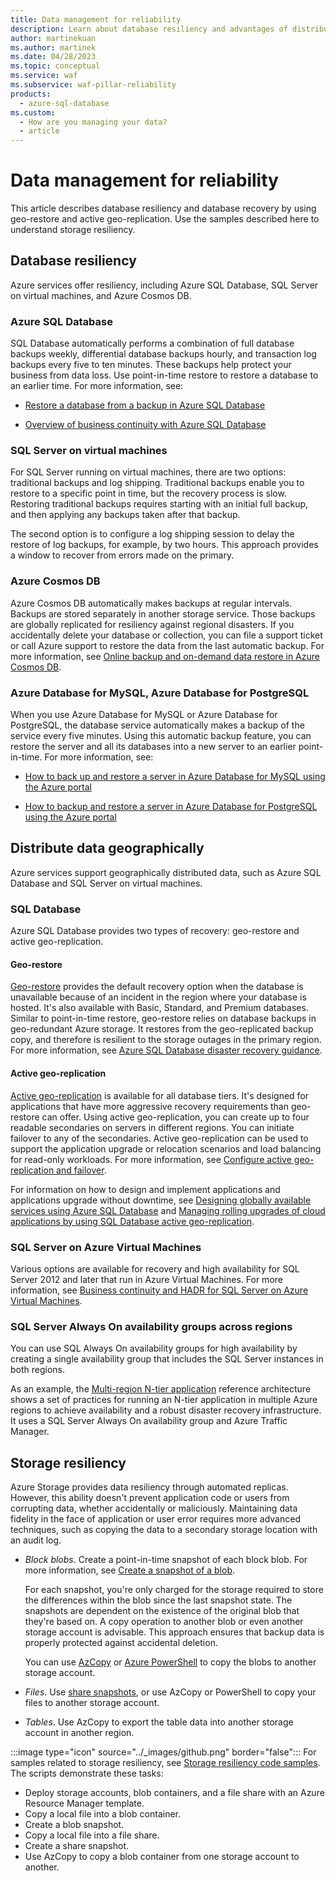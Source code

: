 ```yaml
---
title: Data management for reliability
description: Learn about database resiliency and advantages of distributing data geographically for reliability, including storage resiliency samples.
author: martinekuan
ms.author: martinek
ms.date: 04/28/2023
ms.topic: conceptual
ms.service: waf
ms.subservice: waf-pillar-reliability
products:
  - azure-sql-database
ms.custom:
  - How are you managing your data?
  - article
---
```


# Data management for reliability

This article describes database resiliency and database recovery by using geo-restore and active geo-replication. Use the samples described here to understand storage resiliency.

## Database resiliency

Azure services offer resiliency, including Azure SQL Database, SQL Server on virtual machines, and Azure Cosmos DB.

### Azure SQL Database

SQL Database automatically performs a combination of full database backups weekly, differential database backups hourly, and transaction log backups every five to ten minutes. These backups help protect your business from data loss. Use point-in-time restore to restore a database to an earlier time. For more information, see:

- [Restore a database from a backup in Azure SQL Database](/azure/sql-database/sql-database-recovery-using-backups)

- [Overview of business continuity with Azure SQL Database](/azure/sql-database/sql-database-business-continuity)

### SQL Server on virtual machines

For SQL Server running on virtual machines, there are two options: traditional backups and log shipping. Traditional backups enable you to restore to a specific point in time, but the recovery process is slow. Restoring traditional backups requires starting with an initial full backup, and then applying any backups taken after that backup.

The second option is to configure a log shipping session to delay the restore of log backups, for example, by two hours. This approach provides a window to recover from errors made on the primary.

### Azure Cosmos DB

Azure Cosmos DB automatically makes backups at regular intervals. Backups are stored separately in another storage service. Those backups are globally replicated for resiliency against regional disasters. If you accidentally delete your database or collection, you can file a support ticket or call Azure support to restore the data from the last automatic backup. For more information, see [Online backup and on-demand data restore in Azure Cosmos DB](/azure/cosmos-db/online-backup-and-restore).

### Azure Database for MySQL, Azure Database for PostgreSQL

When you use Azure Database for MySQL or Azure Database for PostgreSQL, the database service automatically makes a backup of the service every five minutes. Using this automatic backup feature, you can restore the server and all its databases into a new server to an earlier point-in-time. For more information, see:

- [How to back up and restore a server in Azure Database for MySQL using the Azure portal](/azure/mysql/howto-restore-server-portal)

- [How to backup and restore a server in Azure Database for PostgreSQL using the Azure portal](/azure/postgresql/howto-restore-server-portal)

## Distribute data geographically

Azure services support geographically distributed data, such as Azure SQL Database and SQL Server on virtual machines.

### SQL Database

Azure SQL Database provides two types of recovery: geo-restore and active geo-replication.

#### Geo-restore

[Geo-restore](/azure/sql-database/sql-database-recovery-using-backups/#geo-restore) provides the default recovery option when the database is unavailable because of an incident in the region where your database is hosted. It's also available with Basic, Standard, and Premium databases.  Similar to point-in-time restore, geo-restore relies on database backups in geo-redundant Azure storage. It restores from the geo-replicated backup copy, and therefore is resilient to the storage outages in the primary region. For more information, see [Azure SQL Database disaster recovery guidance](/azure/sql-database/sql-database-disaster-recovery).

#### Active geo-replication

[Active geo-replication](/azure/sql-database/sql-database-geo-replication-overview) is available for all database tiers. It's designed for applications that have more aggressive recovery requirements than geo-restore can offer. Using active geo-replication, you can create up to four readable secondaries on servers in different regions. You can initiate failover to any of the secondaries. Active geo-replication can be used to support the application upgrade or relocation scenarios and load balancing for read-only workloads. For more information, see [Configure active geo-replication and failover](/azure/sql-database/sql-database-geo-replication-portal).

For information on how to design and implement applications and applications upgrade without downtime, see [Designing globally available services using Azure SQL Database](/azure/sql-database/sql-database-designing-cloud-solutions-for-disaster-recovery) and [Managing rolling upgrades of cloud applications by using SQL Database active geo-replication](/azure/sql-database/sql-database-manage-application-rolling-upgrade).

### SQL Server on Azure Virtual Machines

Various options are available for recovery and high availability for SQL Server 2012 and later that run in Azure Virtual Machines. For more information, see [Business continuity and HADR for SQL Server on Azure Virtual Machines](/azure/virtual-machines/windows/sql/virtual-machines-windows-sql-high-availability-dr).

### SQL Server Always On availability groups across regions

You can use SQL Always On availability groups for high availability by creating a single availability group that includes the SQL Server instances in both regions.

As an example, the [Multi-region N-tier application](/azure/architecture/reference-architectures/n-tier/multi-region-sql-server) reference architecture shows a set of practices for running an N-tier application in multiple Azure regions to achieve availability and a robust disaster recovery infrastructure. It uses a SQL Server Always On availability group and Azure Traffic Manager.

## Storage resiliency

Azure Storage provides data resiliency through automated replicas. However, this ability doesn't prevent application code or users from corrupting data, whether accidentally or maliciously. Maintaining data fidelity in the face of application or user error requires more advanced techniques, such as copying the data to a secondary storage location with an audit log.

- *Block blobs*. Create a point-in-time snapshot of each block blob. For more information, see [Create a snapshot of a blob](/rest/api/storageservices/creating-a-snapshot-of-a-blob).

  For each snapshot, you're only charged for the storage required to store the differences within the blob since the last snapshot state. The snapshots are dependent on the existence of the original blob that they're based on. A copy operation to another blob or even another storage account is advisable. This approach ensures that backup data is properly protected against accidental deletion.

  You can use [AzCopy](/azure/storage/common/storage-use-azcopy) or [Azure PowerShell](/azure/storage/common/storage-powershell-guide-full) to copy the blobs to another storage account.

- *Files*. Use [share snapshots](/azure/storage/files/storage-snapshots-files), or use AzCopy or PowerShell to copy your files to another storage account.

- *Tables*. Use AzCopy to export the table data into another storage account in another region.

:::image type="icon" source="../_images/github.png" border="false"::: For samples related to storage resiliency, see [Storage resiliency code samples](https://github.com/mspnp/samples/tree/master/Reliability/StorageSnapshotsSample). The scripts demonstrate these tasks:

- Deploy storage accounts, blob containers, and a file share with an Azure Resource Manager template.
- Copy a local file into a blob container.
- Create a blob snapshot.
- Copy a local file into a file share.
- Create a share snapshot.
- Use AzCopy to copy a blob container from one storage account to another.
